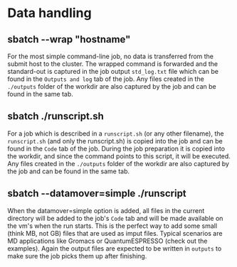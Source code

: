 # Data handling

## sbatch --wrap "hostname"

For the most simple command-line job, no data is transferred from the submit host to the cluster. 
The wrapped command is forwarded and the standard-out is captured in the job output `std_log.txt` file which can be found in the `Outputs and log` tab of the job.
Any files created in the `./outputs` folder of the workdir are also captured by the job and can be found in the same tab.

## sbatch ./runscript.sh

For a job which is described in a `runscript.sh` (or any other filename), the `runscript.sh` (and only the runscript.sh)
is copied into the job and can be found in the `Code` tab of the job. 
During the job preparation it is copied into the workdir, and since the command points to this script, it will be executed. 
Any files created in the `./outputs` folder of the workdir are also captured by the job and can be found in the same tab.

## sbatch --datamover=simple ./runscript

When the datamover=simple option is added, all files in the current directory will be added to the job's `Code` tab and will be made available on the vm's when the run starts.
This is the perfect way to add some small (think MB, not GB) files that are used as imput files. Typical scenarios are MD applications like Gromacs or QuantumESPRESSO (check out the examples). Again the output files are expected to be written in `outputs` to make sure the job picks them up after finishing.

